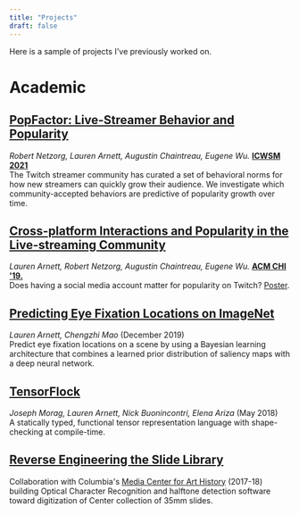 ```yaml
---
title: "Projects"
draft: false
---
```


Here is a sample of projects I've previously worked on.

# Academic

## [PopFactor: Live-Streamer Behavior and Popularity](https://arxiv.org/abs/1812.03379/)
_Robert Netzorg, Lauren Arnett, Augustin Chaintreau, Eugene Wu._ [**ICWSM 2021**](https://www.icwsm.org/2021/index.html)\
The Twitch streamer community has curated a set of behavioral norms for how new streamers can quickly grow their audience. We investigate which community-accepted behaviors are predictive of popularity growth over time.

## [Cross-platform Interactions and Popularity in the Live-streaming Community](https://dl.acm.org/citation.cfm?doid=3290607.3312900)
_Lauren Arnett, Robert Netzorg, Augustin Chaintreau, Eugene Wu._ [**ACM CHI '19.**](https://chi2019.acm.org/)\
Does having a social media account matter for popularity on Twitch? [Poster](https://www.dropbox.com/s/xvqq4s6ex8thtu1/crossplatform_poster.pdf?dl=0).

## [Predicting Eye Fixation Locations on ImageNet](https://raw.githubusercontent.com/laurenarnett/eye-movements/master/tex/final_report/lba2138_cm3797.pdf)
_Lauren Arnett, Chengzhi Mao_ (December 2019)\
Predict eye fixation locations on a scene by using a Bayesian learning architecture that combines a learned prior distribution of saliency maps with a deep neural network.

## [TensorFlock](https://github.com/laurenarnett/TensorFlock)
_Joseph Morag, Lauren Arnett, Nick Buonincontri, Elena Ariza_ (May 2018)\
A statically typed, functional tensor representation language with
shape-checking at compile-time.

## [Reverse Engineering the Slide Library](https://learn.columbia.edu/imls/)
Collaboration with Columbia's [Media Center for Art History](https://learn.columbia.edu/) (2017-18) building Optical Character Recognition and halftone detection software toward digitization of Center collection of 35mm slides.
